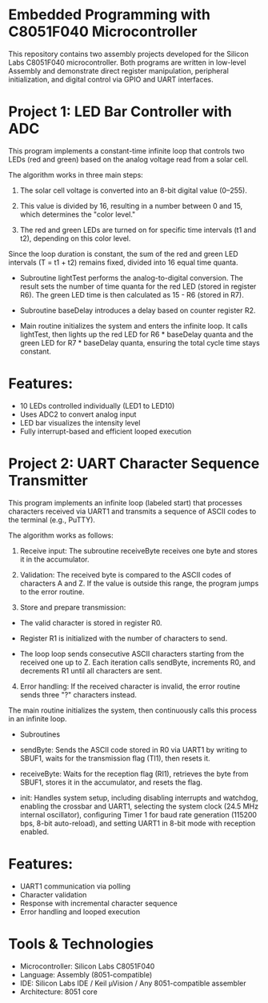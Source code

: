 # Embedded Programming with C8051F040 Microcontroller
This repository contains two assembly projects developed for the Silicon Labs C8051F040 microcontroller. Both programs are written in low-level Assembly and demonstrate direct register manipulation, peripheral initialization, and digital control via GPIO and UART interfaces.

# Project 1: LED Bar Controller with ADC
This program implements a constant-time infinite loop that controls two LEDs (red and green) based on the analog voltage read from a solar cell.

The algorithm works in three main steps:

1. The solar cell voltage is converted into an 8-bit digital value (0–255).

2. This value is divided by 16, resulting in a number between 0 and 15, which determines the "color level."

3. The red and green LEDs are turned on for specific time intervals (t1 and t2), depending on this color level.

Since the loop duration is constant, the sum of the red and green LED intervals (T = t1 + t2) remains fixed, divided into 16 equal time quanta.

- Subroutine lightTest performs the analog-to-digital conversion. The result sets the number of time quanta for the red LED (stored in register R6). The green LED time is then calculated as 15 - R6 (stored in R7).

- Subroutine baseDelay introduces a delay based on counter register R2.

- Main routine initializes the system and enters the infinite loop. It calls lightTest, then lights up the red LED for R6 * baseDelay quanta and the green LED for R7 * baseDelay quanta, ensuring the total cycle time stays constant.

# Features:
- 10 LEDs controlled individually (LED1 to LED10)
- Uses ADC2 to convert analog input
- LED bar visualizes the intensity level
- Fully interrupt-based and efficient looped execution

# Project 2: UART Character Sequence Transmitter
This program implements an infinite loop (labeled start) that processes characters received via UART1 and transmits a sequence of ASCII codes to the terminal (e.g., PuTTY).

The algorithm works as follows:

1. Receive input: The subroutine receiveByte receives one byte and stores it in the accumulator.

2. Validation: The received byte is compared to the ASCII codes of characters A and Z. If the value is outside this range, the program jumps to the error routine.

3. Store and prepare transmission:

- The valid character is stored in register R0.

- Register R1 is initialized with the number of characters to send.

- The loop loop sends consecutive ASCII characters starting from the received one up to Z. Each iteration calls sendByte, increments R0, and decrements R1 until all characters are sent.

4. Error handling: If the received character is invalid, the error routine sends three "?" characters instead.

The main routine initializes the system, then continuously calls this process in an infinite loop.

* Subroutines

- sendByte: Sends the ASCII code stored in R0 via UART1 by writing to SBUF1, waits for the transmission flag (TI1), then resets it.

- receiveByte: Waits for the reception flag (RI1), retrieves the byte from SBUF1, stores it in the accumulator, and resets the flag.

- init: Handles system setup, including disabling interrupts and watchdog, enabling the crossbar and UART1, selecting the system clock (24.5 MHz internal oscillator), configuring Timer 1 for baud rate generation (115200 bps, 8-bit auto-reload), and setting UART1 in 8-bit mode with reception enabled.

# Features:
- UART1 communication via polling
- Character validation
- Response with incremental character sequence
- Error handling and looped execution

# Tools & Technologies
- Microcontroller: Silicon Labs C8051F040
- Language: Assembly (8051-compatible)
- IDE: Silicon Labs IDE / Keil µVision / Any 8051-compatible assembler
- Architecture: 8051 core
